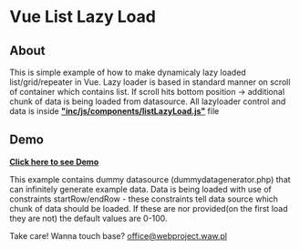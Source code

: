 # Vue List Lazy Load 

## About

This is simple example of how to make dynamicaly lazy loaded list/grid/repeater in Vue. Lazy loader is based in standard manner on scroll of container which contains list. If scroll hits bottom position -> additional chunk of data is being loaded from datasource. All lazyloader control and data is inside **<a href="https://github.com/Sznapsollo/VueListLazyLoad/blob/master/dictionary/inc\js\components\listLazyLoad.js" target="_blank">"inc/js/components/listLazyLoad.js"</a>** file

## Demo
**<a href="http://cultrides.com/test/Github/VueListLazyLoad" target="_blank">Click here to see Demo</a>**

This example contains dummy datasource (dummydatagenerator.php) that can infinitely generate example data. Data is being loaded with use of constraints startRow/endRow - these constraints tell data source which chunk of data should be loaded. If these are nor provided(on the first load they are not) the default values are 0-100.


Take care! 
Wanna touch base? office@webproject.waw.pl